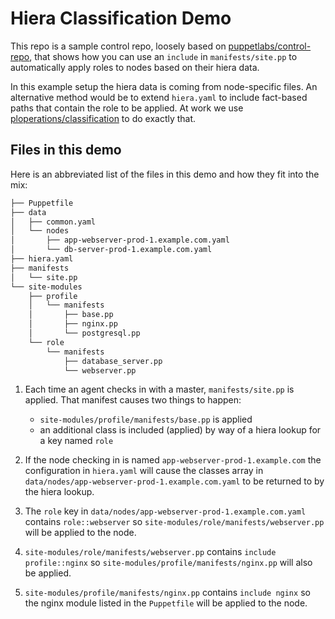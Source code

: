 # Hiera Classification Demo

This repo is a sample control repo, loosely based on [puppetlabs/control-repo](https://github.com/puppetlabs/control-repo), that shows how you can use an `include` in `manifests/site.pp` to automatically apply roles to nodes based on their hiera data.

In this example setup the hiera data is coming from node-specific files. An alternative method would be to extend `hiera.yaml` to include fact-based paths that contain the role to be applied. At work we use [ploperations/classification](https://forge.puppet.com/ploperations/classification) to do exactly that.

## Files in this demo

Here is an abbreviated list of the files in this demo and how they fit into the mix:

```bash
├── Puppetfile
├── data
│   ├── common.yaml
│   └── nodes
│       ├── app-webserver-prod-1.example.com.yaml
│       └── db-server-prod-1.example.com.yaml
├── hiera.yaml
├── manifests
│   └── site.pp
└── site-modules
    ├── profile
    │   └── manifests
    │       ├── base.pp
    │       ├── nginx.pp
    │       └── postgresql.pp
    └── role
        └── manifests
            ├── database_server.pp
            └── webserver.pp
```

1. Each time an agent checks in with a master, `manifests/site.pp` is applied. That manifest causes two things to happen:

   - `site-modules/profile/manifests/base.pp` is applied
   - an additional class is included (applied) by way of a hiera lookup for a key named `role`

2. If the node checking in is named `app-webserver-prod-1.example.com` the configuration in `hiera.yaml` will cause the classes array in `data/nodes/app-webserver-prod-1.example.com.yaml` to be returned to by the hiera lookup.
3. The `role` key in `data/nodes/app-webserver-prod-1.example.com.yaml` contains `role::webserver` so `site-modules/role/manifests/webserver.pp` will be applied to the node.
4. `site-modules/role/manifests/webserver.pp` contains `include profile::nginx` so `site-modules/profile/manifests/nginx.pp` will also be applied.
5. `site-modules/profile/manifests/nginx.pp` contains `include nginx` so the nginx module listed in the `Puppetfile` will be applied to the node.
